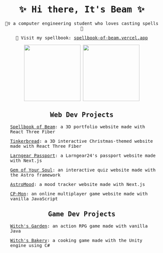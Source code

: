 <samp>
<h1 align="center">✨ Hi there, It's Beam ✨</h1>

<p align="center">
🧙‍♀️ a computer engineering student who loves casting spells 🍄<br>
</p>

<p align="center">
🔗 Visit my spellbook: <a href="https://spellbook-of-beam.vercel.app/">spellbook-of-beam.vercel.app</a>
</p>

<p align="center">
  <img height="180px" src="https://github-readme-stats.vercel.app/api/top-langs/?username=Brnn043&layout=compact&theme=tokyonight" />
  <img height="180px" src="https://github-readme-streak-stats.herokuapp.com?user=Brnn043&theme=tokyonight" />
</p>

<h2 align="center">
  Web Dev Projects  
</h2>
<div align="center">
  <ul align="left"><a href="https://github.com/Brnn043/spellbook-of-beam">Spellbook of Beam</a>: a 3D portfolio website made with React Three Fiber</ul>
  <ul align="left"><a href="https://github.com/LazyRipple/TinkerBread">Tinkerbread</a>: a 3D interactive Christmas-themed website made with React Three Fiber</ul>
  <ul align="left"><a href="https://github.com/esc-chula/larngear24-passport-frontend">Larngear Passport</a>: a Larngear24's passport website made with Next.js</ul>
  <ul align="left"><a href="https://github.com/esc-chula/gem-of-your-soul">Gem of Your Soul</a>: an interactive quiz website made with the Astro framework</ul>
  <ul align="left"><a href="https://github.com/Brnn043/AstroMood">AstroMood</a>: a mood tracker website made with Next.js</ul>
  <ul align="left"><a href="https://github.com/Brnn043/CPmon">CP-Mon</a>: an online multiplayer game website made with vanilla JavaScript</ul>
</div>

<h2 align="center">
  Game Dev Projects
</h2>
<div>
  <ul align="left"><a href="https://github.com/Brnn043/Witchs-Garden">Witch's Garden</a>: an action RPG game made with vanilla Java</ul>
  <ul align="left"><a href="https://github.com/Brnn043/witchs-bakery-web">Witch's Bakery</a>: a cooking game made with the Unity engine using C#</ul>
</div>
</samp>
